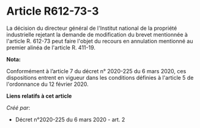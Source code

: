 # Article R612-73-3

La décision du directeur général de l'Institut national de la propriété industrielle rejetant la demande de modification du
brevet mentionnée à l'article R. 612-73 peut faire l'objet du recours en annulation mentionné au premier alinéa de l'article
R. 411-19.

**Nota:**

Conformément à l’article 7 du décret n° 2020-225 du 6 mars 2020, ces dispositions entrent en vigueur dans les conditions
définies à l'article 5 de l'ordonnance du 12 février 2020.

**Liens relatifs à cet article**

_Créé par_:

  - Décret n°2020-225 du 6 mars 2020 - art. 2
